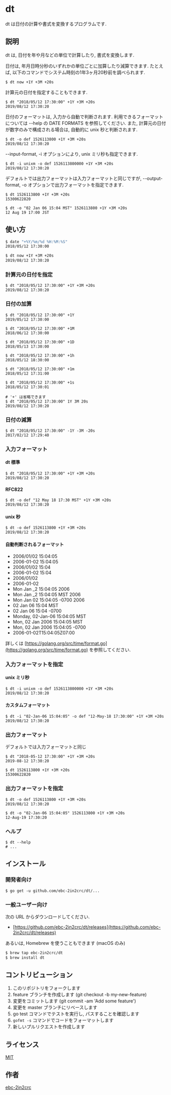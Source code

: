 # dt

dt は日付の計算や書式を変換するプログラムです.

## 説明

dt は, 日付を年や月などの単位で計算したり, 書式を変換します.

日付は, 年月日時分秒のいずれかの単位ごとに加算したり減算できます. たとえば, 以下のコマンドでシステム時刻の1年3ヶ月20秒前を調べられます.

```
$ dt now +1Y +3M +20s
```

計算元の日付を指定することもできます. 

```
$ dt "2018/05/12 17:30:00" +1Y +3M +20s
2019/08/12 17:30:20
```

日付のフォーマットは, 入力から自動で判断されます. 利用できるフォーマットについては --help の DATE FORMATS を参照してください.  また, 計算元の日付が数字のみで構成される場合は, 自動的に unix 秒と判断されます.

```
$ dt -o def 1526113800 +1Y +3M +20s
2019/08/12 17:30:20
```

--input-format, -i オプションにより, unix ミリ秒も指定できます.

```
$ dt -i unixm -o def 1526113800000 +1Y +3M +20s
2019/08/12 17:30:20
```

デフォルトでは出力フォーマットは入力フォーマットと同じですが, --output-format, -o オプションで出力フォーマットを指定できます.

```
$ dt 1526113800 +1Y +3M +20s
15300622820

$ dt -o "02 Jan 06 15:04 MST" 1526113800 +1Y +3M +20s
12 Aug 19 17:00 JST
```

## 使い方

```sh
$ date "+%Y/%m/%d %H:%M:%S"
2018/05/12 17:30:00

$ dt now +1Y +3M +20s
2019/08/12 17:30:20
```

### 計算元の日付を指定

```
$ dt "2018/05/12 17:30:00" +1Y +3M +20s
2019/08/12 17:30:20
```

### 日付の加算

```
$ dt "2018/05/12 17:30:00" +1Y
2019/05/12 17:30:00

$ dt "2018/05/12 17:30:00" +1M
2018/06/12 17:30:00

$ dt "2018/05/12 17:30:00" +1D
2018/05/13 17:30:00

$ dt "2018/05/12 17:30:00" +1h
2018/05/12 18:30:00

$ dt "2018/05/12 17:30:00" +1m
2018/05/12 17:31:00

$ dt "2018/05/12 17:30:00" +1s
2018/05/12 17:30:01

# '+' は省略できます
$ dt "2018/05/12 17:30:00" 1Y 3M 20s
2019/08/12 17:30:20
```

### 日付の減算

```
$ dt "2018/05/12 17:30:00" -1Y -3M -20s
2017/02/12 17:29:40
```

### 入力フォーマット

#### dt 標準

```
$ dt "2018/05/12 17:30:00" +1Y +3M +20s
2019/08/12 17:30:20
```

#### RFC822

```
$ dt -o def "12 May 18 17:30 MST" +1Y +3M +20s
2019/08/12 17:30:20
```

#### unix 秒

```
$ dt -o def 1526113800 +1Y +3M +20s
2019/08/12 17:30:20
```

#### 自動判断されるフォーマット

- 2006/01/02 15:04:05
- 2006-01-02 15:04:05
- 2006/01/02 15:04
- 2006-01-02 15:04
- 2006/01/02
- 2006-01-02
- Mon Jan _2 15:04:05 2006
- Mon Jan _2 15:04:05 MST 2006
- Mon Jan 02 15:04:05 -0700 2006
- 02 Jan 06 15:04 MST
- 02 Jan 06 15:04 -0700
- Monday, 02-Jan-06 15:04:05 MST
- Mon, 02 Jan 2006 15:04:05 MST
- Mon, 02 Jan 2006 15:04:05 -0700
- 2006-01-02T15:04:05Z07:00

詳しくは [https://golang.org/src/time/format.go](https://golang.org/src/time/format.go) を参照してください.

### 入力フォーマットを指定

#### unix ミリ秒

```
$ dt -i unixm -o def 1526113800000 +1Y +3M +20s
2019/08/12 17:30:20
``` 

#### カスタムフォーマット

```
$ dt -i "02-Jan-06 15:04:05" -o def "12-May-18 17:30:00" +1Y +3M +20s
2019/08/12 17:30:20
```

### 出力フォーマット

デフォルトでは入力フォーマットと同じ

```
$ dt "2018-05-12 17:30:00" +1Y +3M +20s
2019-08-12 17:30:20

$ dt 1526113800 +1Y +3M +20s
15300622820
```

### 出力フォーマットを指定

```
$ dt -o def 1526113800 +1Y +3M +20s
2019/08/12 17:30:20

$ dt -o "02-Jan-06 15:04:05" 1526113800 +1Y +3M +20s
12-Aug-19 17:30:20
```

### ヘルプ

```
$ dt --help
# ...

```

## インストール

### 開発者向け

```
$ go get -u github.com/ebc-2in2crc/dt/...
```

### 一般ユーザー向け

次の URL からダウンロードしてください.

- [https://github.com/ebc-2in2crc/dt/releases](https://github.com/ebc-2in2crc/dt/releases)

あるいは, Homebrew を使うこともできます (macOS のみ)

```sh
$ brew tap ebc-2in2crc/dt
$ brew install dt
```

## コントリビューション

1. このリポジトリをフォークします
2. feature ブランチを作成します (git checkout -b my-new-feature)
3. 変更をコミットします (git commit -am 'Add some feature')
4. 変更を master ブランチにリベースします
5. go test コマンドでテストを実行し, パスすることを確認します
6. `gofmt -s` コマンドでコードをフォーマットします
7. 新しいプルリクエストを作成します

## ライセンス

[MIT](https://github.com/ebc-2in2crc/dt/blob/master/LICENSE)

## 作者

[ebc-2in2crc](https://github.com/ebc-2in2crc)
